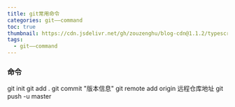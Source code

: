 ```yaml
---
title: git常用命令
categories: git——command
toc: true
thumbnail: https://cdn.jsdelivr.net/gh/zouzenghu/blog-cdn@1.1.2/typescript/image/foreground_bluprint.svg
tags:
  - git——command
---
```


### 命令

git init
git add .
git commit "版本信息"
git remote add origin 远程仓库地址
git push -u master
